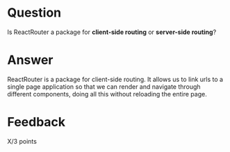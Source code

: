 # Question

Is ReactRouter a package for **client-side routing** or **server-side routing**?

# Answer

ReactRouter is a package for client-side routing. It allows us to link urls to a single page application so that we can render and navigate through different components, doing all this without reloading the entire page.


# Feedback

X/3 points